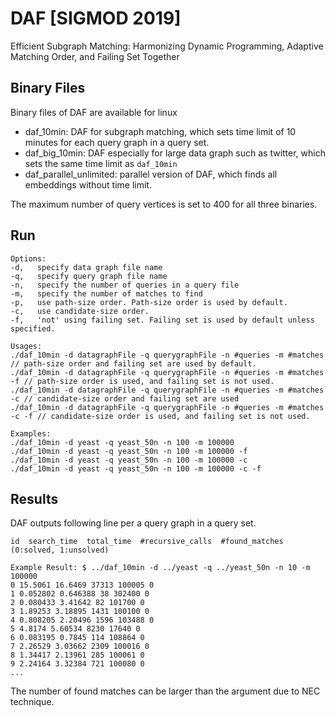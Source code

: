 # DAF [SIGMOD 2019]
Efficient Subgraph Matching: Harmonizing Dynamic Programming, Adaptive Matching Order, and Failing Set Together

## Binary Files
Binary files of DAF are available for linux
- daf_10min: DAF for subgraph matching, which sets time limit of 10 minutes for each query graph in a query set.
- daf_big_10min: DAF especially for large data graph such as twitter, which sets the same time limit as `daf_10min`
- daf_parallel_unlimited: parallel version of DAF, which finds all embeddings without time limit.

The maximum number of query vertices is set to 400 for all three binaries.
## Run
```
Options:
-d,   specify data graph file name
-q,   specify query graph file name
-n,   specify the number of queries in a query file
-m,   specify the number of matches to find
-p,   use path-size order. Path-size order is used by default.
-c,   use candidate-size order.
-f,   'not' using failing set. Failing set is used by default unless specified.
```

```
Usages:
./daf_10min -d datagraphFile -q querygraphFile -n #queries -m #matches // path-size order and failing set are used by default.
./daf_10min -d datagraphFile -q querygraphFile -n #queries -m #matches -f // path-size order is used, and failing set is not used.
./daf_10min -d datagraphFile -q querygraphFile -n #queries -m #matches -c // candidate-size order and failing set are used
./daf_10min -d datagraphFile -q querygraphFile -n #queries -m #matches -c -f // candidate-size order is used, and failing set is not used.
```

```
Examples:
./daf_10min -d yeast -q yeast_50n -n 100 -m 100000
./daf_10min -d yeast -q yeast_50n -n 100 -m 100000 -f
./daf_10min -d yeast -q yeast_50n -n 100 -m 100000 -c
./daf_10min -d yeast -q yeast_50n -n 100 -m 100000 -c -f
```

## Results
DAF outputs following line per a query graph in a query set.
```
id  search_time  total_time  #recursive_calls  #found_matches  (0:solved, 1:unsolved)
```

```
Example Result: $ ../daf_10min -d ../yeast -q ../yeast_50n -n 10 -m 100000
0 15.5061 16.6469 37313 100005 0
1 0.052802 0.646388 38 302400 0
2 0.080433 3.41642 82 101700 0
3 1.89253 3.18895 1431 100100 0
4 0.808205 2.20496 1596 103488 0
5 4.8174 5.60534 8230 17640 0
6 0.083195 0.7845 114 108864 0
7 2.26529 3.03662 2309 100016 0
8 1.34417 2.13961 285 100061 0
9 2.24164 3.32384 721 100080 0
...
```

The number of found matches can be larger than the argument due to NEC technique.

